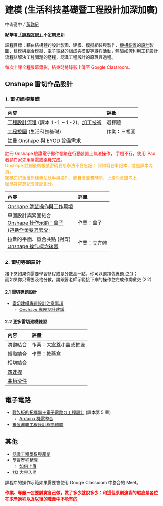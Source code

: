 # 建模 (生活科技基礎暨工程設計加深加廣)  

中崙高中 / [黃敦紀](http://nandemoi.github.io/cvs/cv)  

**點擊看[「課程常規」](https://nandemoi.github.io/zl111/rules)不定期更新**

課程目標：藉由結構體的設計製圖、建模、模擬組裝與製作，[機構裝置](https://www.flickr.com/photos/196543042@N06/)的[設計](https://cad.onshape.com/documents/29f77d1e61ff89edff076753/w/cc07af9851e10e5ea7058369/e/1ab1c3e089a868ce1feca1e6?renderMode=0&uiState=630147d0a366dc0353a959e4)製圖、建模與組合模擬、電子電路的組成與模擬等課程活動，體驗如何利用工程設計流程以解決工程問題的歷程，認識工程設計的原理與過程。

<span style="color:red">每次上課全程螢幕錄影，結束時將錄影上傳至 Google Classroom。</span>

<!--span style="color:red">請注意課程已根據上學期觀察到的一些問題調整，評量方式也是。請同學毋須詢問上學期對開班級的同學上課經驗，因為會有顯著的不同。</span-->

<!--[上課地點](https://nandemoi.github.io/zl111/schedule.pdf)，-->

<!--規劃全學期 BYOD (自帶電腦)，每次上課前一天請確保電池蓄電充足。如有問題請第一週上課提出。  
**<span style="color:red">需要滑鼠</span>**，最好用筆電或 Chromebook，如果用 iPad 請準備藍芽滑鼠。-->  
  
## Onshape 雷切作品設計<!--(分數為學期總分)-->

### 1. 雷切建模基礎

| 內容 | 評量 |
|:--|:--|
| [工程設計流程](https://nandemoi.github.io/zl111/flow.pdf) (課本 1-1 ~ 1-2)、[加工技術](https://nandemoi.github.io/zl111/processing.pdf)| 選擇題 |  
| [工程視圖](https://nandemoi.github.io/zl111/EngrDrawing.pdf) (生活科技基礎) | 作業：三視圖 |
| [註冊 Onshape 與 BYOD 設備需求](https://nandemoi.github.io/zl111/Onshape_Reg.pdf) ||  

<span style="color:red">註冊 Onshape 驗證電子郵件信箱在行動裝置上無法操作，
手機不行，使用 iPad 者請在家先用筆電或桌機完成。</span>  
<span style="color:orange">Onshape 註冊後的帳號密碼要想辦法不要忘記：
例如寫在筆記本、或是課本內頁。  
密碼忘記重置同樣無法以手機操作，而且很浪費時間，上課你會跟不上。  
密碼常常忘記會登記扣分。</span>  
  <!--* [Onshape.com](https://www.onshape.com/en/)-->  
  
| 內容 | 評量 |
|:--|:--|
| [Onshape 滑鼠操作與工作環境](https://nandemoi.github.io/zl111/Onshape0.pdf) ||
| 草圖設計與緊固結合<br>[Onshape 操作示範：盒子<br>(包括作業要怎麼交)](https://nandemoi.github.io/zl111/Onshape1.pdf) | 作業：盒子 |
| 拉新的平面、重合共點 (對齊)<br>[Onshape 操作概念複習](https://nandemoi.github.io/zl111/onshape) | 作業：立方體 |  

### 2. 雷切專題設計

接下來如果你需要學習歷程或是分數高一點，你可以選擇做[專題 (2.1)](https://nandemoi.github.io/zl111/how2report.pdf)；  
而如果你只需要及格分數，請跟著老師示範接下來的操作並完成作業繳交 (2.2)

#### 2.1 雷切專題設計

* [雷切建模專題設計注意事項](https://nandemoi.github.io/zl111/PjReqs.pdf)  
  * [Onshape 專題設計建議](https://nandemoi.github.io/zl111/PjSuggests)  

#### 2.2 更多雷切建模練習

| 內容 | 評量 |
|:--|:--|
| 滑動結合 | 作業：大盒蓋小盒或抽屜 |
| 轉動結合 | 作業：掀蓋盒 |
| 相切結合 | 
| [四連桿](https://nandemoi.github.io/zl111/Mech_Design.pdf) ||
| [曲柄滑件](https://nandemoi.github.io/zl111/Mech_Design.pdf) ||

## 電子電路

* [麵包板的拓樸學＋電子電路の工程設計](https://nandemoi.github.io/zl111/BB.pdf) (課本第 5 章)  
  * [Arduino 機電整合](https://nandemoi.github.io/zl111/Arduino.pdf)
* [數位邏輯工程設計極簡體驗](https://nandemoi.github.io/zl111/DLD.pdf)

## 其他

* [認識工程學系與產業](https://nandemoi.github.io/zl111/engrs.html)
* [學習歷程整理](https://nandemoi.github.io/zl111/cv_prep.pdf) 
  * [如何上傳](https://docs.google.com/presentation/d/1aMvKKsgO2DZWiTfOpt0caiETmFdhGXN1x3cZg6d-ydc/edit#slide=id.p)
* [112 大學入學](https://www.cac.edu.tw/cacportal/index.php)  

<!--混成教學時，請<span style="color:red">資訊股長</span>單純就學校指示的作法替遠距上課的同學架好設備。<!--，到專科教室上課時也是一樣：將設備帶到專科教室架好-->  

課程中的操作示範如果需要會使用 Google Classroom 中整合的 Meet。  

<b><span style="color:red">
作業、專題一定要誠實自己做，做了多少就說多少：和這個原則違背的瑕疵是各位在求學過程以及以後的職涯中不能有的
</span></b>